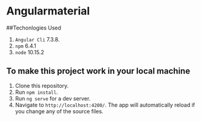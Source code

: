 # Angularmaterial

##Techonlogies Used

1. `Angular Cli` 7.3.8.
2. `npm`  6.4.1
3. `node` 10.15.2

## To make this project work in your local machine 

1. Clone this repository.
2. Run `npm install`.
3. Run `ng serve` for a dev server. 
4. Navigate to `http://localhost:4200/`.  The app will automatically reload if you change any of the source files.